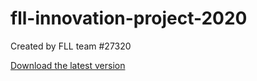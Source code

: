 # fll-innovation-project-2020
Created by FLL team #27320

[Download the latest version](https://github.com/holyokecodes/fll-innovation-project-2020/releases/)

